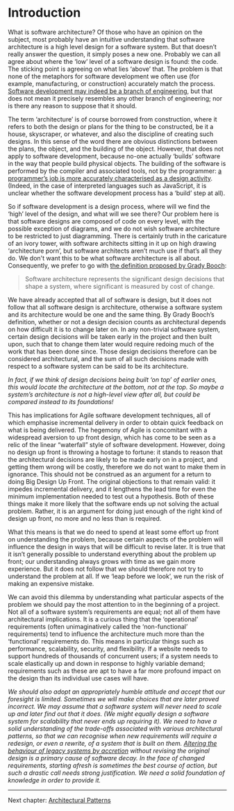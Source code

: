 # Introduction

What is software architecture? Of those who have an opinion on the subject, most probably have an intuitive understanding that software architecture is a high level design for a software system. But that doesn’t really answer the question, it simply poses a new one. Probably we can all agree about where the ‘low’ level of a software design is found: the code. The sticking point is agreeing on what lies ‘above’ that. The problem is that none of the metaphors for software development we often use (for example, manufacturing, or construction) accurately match the process. [Software development may indeed be a branch of engineering](https://www.hillelwayne.com/post/are-we-really-engineers/), but that does not mean it precisely resembles any other branch of engineering; nor is there any reason to suppose that it should.

The term ‘architecture’ is of course borrowed from construction, where it refers to both the design or plans for the thing to be constructed, be it a house, skyscraper, or whatever, and also the discipline of creating such designs. In this sense of the word there are obvious distinctions between the plans, the object, and the building of the object. However, that does not apply to software development, because no-one actually ‘builds’ software in the way that people build physical objects. The building of the software is performed by the compiler and associated tools, not by the programmer: [a programmer’s job is more accurately characterised as a design activity](https://user.it.uu.se/~carle/softcraft/notes/Reeve_SourceCodeIsTheDesign.pdf). (Indeed, in the case of interpreted languages such as JavaScript, it is unclear whether the software development process has a ‘build’ step at all).

So if software development is a design process, where will we find the ‘high’ level of the design, and what will we see there? Our problem here is that software designs are composed of code on every level, with the possible exception of diagrams, and we do not wish software architecture to be restricted to just diagramming. There is certainly truth in the caricature of an ivory tower, with software architects sitting in it up on high drawing ‘architecture porn’, but software architects aren’t much use if that’s all they do. We don't want this to be what software architecture is all about. Consequently, we prefer to go with [the definition proposed by Grady Booch](https://twitter.com/grady_booch/status/1071674450767048704?lang=en-GB):

> Software architecture represents the significant design decisions that shape a system, where significant is measured by cost of change. 

We have already accepted that all of software is design, but it does not follow that all software design is architecture, otherwise a software system and its architecture would be one and the same thing. By Grady Booch’s definition, whether or not a design decision counts as architectural depends on how difficult it is to change later on. In any non-trivial software system, certain design decisions will be taken early in the project and then built upon, such that to change them later would require redoing much of the work that has been done since. Those design decisions therefore can be considered architectural, and the sum of all such decisions made with respect to a software system can be said to be its architecture.

*In fact, if we think of design decisions being built ‘on top’ of earlier ones, this would locate the architecture at the bottom, not at the top. So maybe a system’s architecture is not a high-level view after all, but could be compared instead to its foundations!*

This has implications for Agile software development techniques, all of which emphasise incremental delivery in order to obtain quick feedback on what is being delivered. The hegemony of Agile is concomitant with a widespread aversion to up front design, which has come to be seen as a relic of the linear “waterfall” style of software development. However, doing no design up front is throwing a hostage to fortune: it stands to reason that the architectural decisions are likely to be made early on in a project, and getting them wrong will be costly, therefore we do not want to make them in ignorance. This should not be construed as an argument for a return to doing Big Design Up Front. The original objections to that remain valid: it impedes incremental delivery, and it lengthens the lead time for even the minimum implementation needed to test out a hypothesis. Both of these things make it more likely that the software ends up not solving the actual problem. Rather, it is an argument for doing just enough of the right kind of design up front, no more and no less than is required.

What this means is that we do need to spend at least some effort up front on understanding the problem, because certain aspects of the problem will influence the design in ways that will be difficult to revise later. It is true that it isn’t generally possible to understand everything about the problem up front; our understanding always grows with time as we gain more experience. But it does not follow that we should therefore not try to understand the problem at all. If we ‘leap before we look’, we run the risk of making an expensive mistake.

We can avoid this dilemma by understanding what particular aspects of the problem we should pay the most attention to in the beginning of a project. Not all of a software system’s requirements are equal; not all of them have architectural implications. It is a curious thing that the ‘operational’ requirements (often unimaginatively called the ‘non-functional’ requirements) tend to influence the architecture much more than the ‘functional’ requirements do. This means in particular things such as performance, scalability, security, and flexibility. If a website needs to support hundreds of thousands of concurrent users; if a system needs to scale elastically up and down in response to highly variable demand; requirements such as these are apt to have a far more profound impact on the design than its individual use cases will have.

*We should also adopt an appropriately humble attitude and accept that our foresight is limited. Sometimes we will make choices that are later proved incorrect. We may assume that a software system will never need to scale up and later find out that it does. (We might equally design a software system for scalability that never ends up requiring it). We need to have a solid understanding of the trade-offs associated with various architectural patterns, so that we can recognise when new requirements will require a redesign, or even a rewrite, of a system that is built on them. [Altering the behaviour of legacy systems by accretion](https://twitter.com/norootcause/status/1509161519598104581?t=_fX5tmi2SWLatRvq_5odJg&s=19) without revising the original design is a primary cause of software decay. In the face of changed requirements, starting afresh is sometimes the best course of action, but such a drastic call needs strong justification. We need a solid foundation of knowledge in order to provide it.*

---
Next chapter: [Architectural Patterns](patterns)
